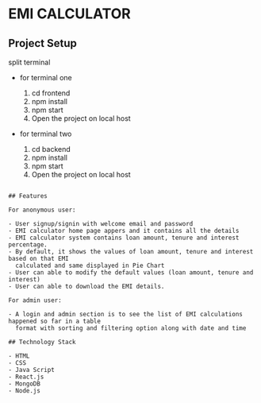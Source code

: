 # EMI CALCULATOR

## Project Setup

 split terminal
 
 - for terminal one
   1. cd frontend
   2. npm install
   3. npm start
   4. Open the project on local host

 - for terminal two
   1. cd backend
   2. npm install
   3. npm start
   4. Open the project on local host
```

## Features

For anonymous user:

- User signup/signin with welcome email and password
- EMI calculator home page appers and it contains all the details
- EMI calculator system contains loan amount, tenure and interest percentage.
- By default, it shows the values of loan amount, tenure and interest based on that EMI   
  calculated and same displayed in Pie Chart
- User can able to modify the default values (loan amount, tenure and interest)
- User can able to download the EMI details.

For admin user:

- A login and admin section is to see the list of EMI calculations happened so far in a table 
  format with sorting and filtering option along with date and time

## Technology Stack

- HTML
- CSS
- Java Script
- React.js
- MongoDB
- Node.js
